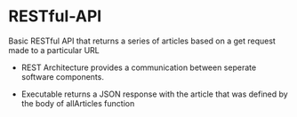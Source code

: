 # RESTful-API

Basic RESTful API that returns a series of articles based on a get request made to a particular URL

- REST Architecture provides a communication between seperate software components.

- Executable returns a JSON response with the article that was defined by the body of allArticles function